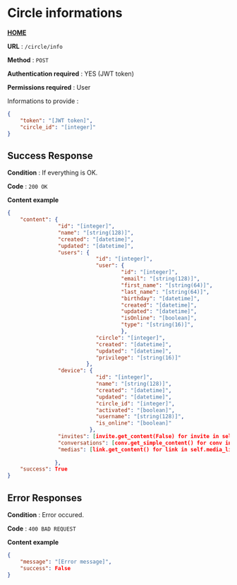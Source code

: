 # Circle informations
**[HOME](../README.md)**

**URL** : `/circle/info`

**Method** : `POST`

**Authentication required** : YES (JWT token)

**Permissions required** : User


Informations to provide :

```json
{
    "token": "[JWT token]",
    "circle_id": "[integer]"
}
```

## Success Response

**Condition** : If everything is OK.

**Code** : `200 OK`

**Content example**

```json
{
    "content": {
                "id": "[integer]",
                "name": "[string(128)]",
                "created": "[datetime]",
                "updated": "[datetime]",
                "users": {
                            "id": "[integer]",
                            "user": {
                                    "id": "[integer]",
                                    "email": "[string(128)]",
                                    "first_name": "[string(64)]",
                                    "last_name": "[string(64)]",
                                    "birthday": "[datetime]",
                                    "created": "[datetime]",
                                    "updated": "[datetime]",
                                    "isOnline": "[boolean]",
                                    "type": "[string(16)]",
                                    },
                            "circle": "[integer]",
                            "created": "[datetime]",
                            "updated": "[datetime]",
                            "privilege": "[string(16)]"
                         },
                "device": {
                            "id": "[integer]",
                            "name": "[string(128)]",
                            "created": "[datetime]",
                            "updated": "[datetime]",
                            "circle_id": "[integer]",
                            "activated": "[boolean]",
                            "username": "[string(128)]",
                            "is_online": "[boolean]"
                          },
                "invites": [invite.get_content(False) for invite in self.circle_invite],
                "conversations": [conv.get_simple_content() for conv in self.conversations],
                "medias": [link.get_content() for link in self.media_links]
                
               },
    "success": True
}
```

## Error Responses

**Condition** : Error occured.

**Code** : `400 BAD REQUEST`

**Content example**

```json
{
    "message": "[Error message]",
    "success": False
}
```